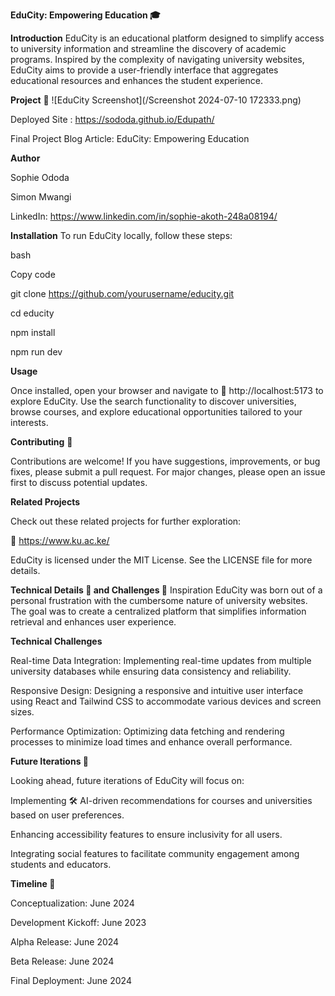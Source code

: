 **EduCity: Empowering Education 🎓**

**Introduction**
EduCity is an educational platform designed to simplify access to university information and streamline the discovery of academic programs. Inspired by the complexity of navigating university websites, EduCity aims to provide a user-friendly interface that aggregates educational resources and enhances the student experience.

**Project** 🔗 
![EduCity Screenshot](/Screenshot 2024-07-10 172333.png)

Deployed Site : https://sododa.github.io/Edupath/

Final Project Blog Article: EduCity: Empowering Education

**Author**

Sophie Ododa

Simon Mwangi

LinkedIn: https://www.linkedin.com/in/sophie-akoth-248a08194/

**Installation**
To run EduCity locally, follow these steps:

bash

Copy code

git clone https://github.com/yourusername/educity.git

cd educity

npm install

npm run dev

**Usage**

Once installed, open your browser and navigate to 🔗 http://localhost:5173 to explore EduCity. Use the search functionality to discover universities, browse courses, and explore educational opportunities tailored to your interests.

**Contributing** 🤝

Contributions are welcome! If you have suggestions, improvements, or bug fixes, please submit a pull request. For major changes, please open an issue first to discuss potential updates.

**Related Projects**

Check out these related projects for further exploration:

🔗 https://www.ku.ac.ke/

EduCity is licensed under the MIT License. See the LICENSE file for more details.

**Technical Details 📝 and Challenges 🧩**
Inspiration
EduCity was born out of a personal frustration with the cumbersome nature of university websites. The goal was to create a centralized platform that simplifies information retrieval and enhances user experience.

**Technical Challenges**

Real-time Data Integration: Implementing real-time updates from multiple university databases while ensuring data consistency and reliability.

Responsive Design: Designing a responsive and intuitive user interface using React and Tailwind CSS to accommodate various devices and screen sizes.

Performance Optimization: Optimizing data fetching and rendering processes to minimize load times and enhance overall performance.

**Future Iterations 🚀**

Looking ahead, future iterations of EduCity will focus on:

Implementing 🛠️ AI-driven recommendations for courses and universities based on user preferences.

Enhancing accessibility features to ensure inclusivity for all users.

Integrating social features to facilitate community engagement among students and educators.


**Timeline 📅**

Conceptualization:  June 2024

Development Kickoff: June 2023

Alpha Release: June 2024

Beta Release: June 2024

Final Deployment: June 2024
